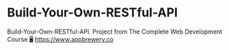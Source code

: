 # Build-Your-Own-RESTful-API
Build-Your-Own-RESTful-API. Project from The Complete Web Development Course 🖥 https://www.appbrewery.co
